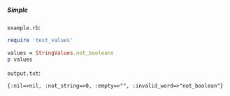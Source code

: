 ##### Simple

```example.rb```:
```ruby
require 'test_values'

values = StringValues.not_booleans
p values
```

```output.txt```:
```
{:nil=>nil, :not_string=>0, :empty=>"", :invalid_word=>"not_boolean"}
```
